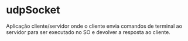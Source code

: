 # udpSocket
Aplicação cliente/servidor onde o cliente envia comandos de terminal ao servidor para ser executado no SO e devolver a resposta ao cliente.
